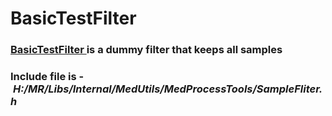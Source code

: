 # BasicTestFilter

### [BasicTestFilter ](https://Medial-EarlySign.github.io/MR_LIBS/classBasicTestFilter)is a dummy filter that keeps all samples

### Include file is - *H:/MR/Libs/Internal/MedUtils/MedProcessTools/SampleFliter.h*

